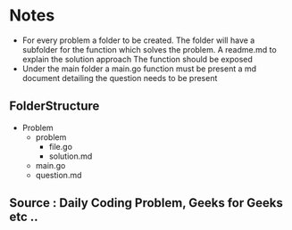 # Notes
- For every problem a folder to be created.
The folder will have a subfolder for the function which solves the problem. A readme.md to explain the solution approach The function should be exposed
- Under the main folder a main.go function must be present
a md document detailing the question needs to be present

## FolderStructure
- Problem
  - problem
    - file.go
    - solution.md
  - main.go
  - question.md

## Source : Daily Coding Problem, Geeks for Geeks etc ..
